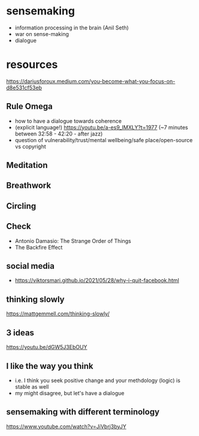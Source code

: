 # sensemaking
- information processing in the brain (Anil Seth)
- war on sense-making
- dialogue

# resources
https://dariusforoux.medium.com/you-become-what-you-focus-on-d8e531cf53eb

## Rule Omega
- how to have a dialogue towards coherence
- (explicit language!) https://youtu.be/a-es9_IMXLY?t=1977 (~7 minutes between 32:58 - 42:20 - after jazz)
- question of vulnerability/trust/mental wellbeing/safe place/open-source vs copyright
## Meditation
## Breathwork
## Circling 

## Check
- Antonio Damasio: The Strange Order of Things
- The Backfire Effect

## social media
- https://viktorsmari.github.io/2021/05/28/why-i-quit-facebook.html

## thinking slowly
https://mattgemmell.com/thinking-slowly/

## 3 ideas
https://youtu.be/dGW5J3EbOUY

## I like the way you think
- i.e. I think you seek positive change and your methdology (logic) is stable as well
- my might disagree, but let's have a dialogue

## sensemaking with different terminology
https://www.youtube.com/watch?v=JiVbrj3byJY
